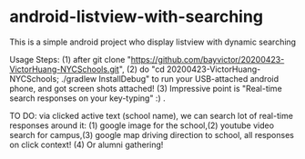 # android-listview-with-searching
This is a simple android project who display listview with dynamic searching

Usage Steps:
(1) after git clone "https://github.com/bayvictor/20200423-VictorHuang-NYCSchools.git",
(2) do "cd 20200423-VictorHuang-NYCSchools; ./gradlew InstallDebug" to run your USB-attached android phone, and got screen shots attached!
(3) Impressive point is "Real-time search responses on your key-typing" :) .


TO DO: 
via clicked active text (school name), we can search lot of real-time responses around it:
(1) google image for the school,(2) youtube video search for campus,(3) google map driving direction to school, all responses on click context! (4) Or alumni gathering! 






